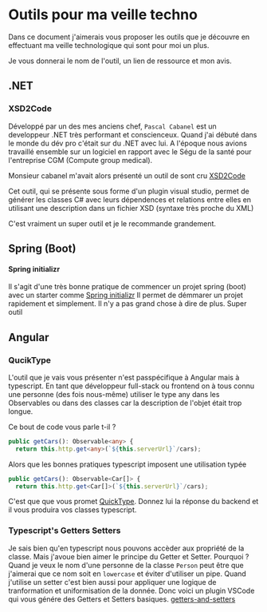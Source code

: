 # Outils pour ma veille techno

Dans ce document j'aimerais vous proposer les outils que je découvre en effectuant ma veille technologique qui sont pour moi un plus.

Je vous donnerai le nom de l'outil, un lien de ressource et mon avis.

## .NET

### XSD2Code

Développé par un des mes anciens chef, `Pascal Cabanel` est un developpeur .NET très performant et conscienceux.
Quand j'ai débuté dans le monde du dév pro c'était sur du .NET avec lui.
A l'époque nous avions travaillé ensemble sur un logiciel en rapport avec le Ségu de la santé pour l'entreprise CGM (Compute group medical).

Monsieur cabanel m'avait alors présenté un outil de sont cru [XSD2Code](https://www.xsd2code.com/)

Cet outil, qui se présente sous forme d'un plugin visual studio, permet de générer les classes C# avec leurs dépendences et relations entre elles en utilisant une description dans un fichier XSD (syntaxe très proche du XML)

C'est vraiment un super outil et je le recommande grandement.

## Spring (Boot)

#### Spring initializr

Il s'agit d'une très bonne pratique de commencer un projet spring (boot) avec un starter comme [Spring initializr](https://start.spring.io/)
Il permet de démmarer un projet rapidement et simplement.
Il n'y a pas grand chose à dire de plus.
Super outil

## Angular

### QucikType

L'outil que je vais vous présenter n'est passpécifique à Angular mais à typescript.
En tant que développeur full-stack ou frontend on à tous connu une personne (des fois nous-même) utiliser le type any dans les Observables ou dans des classes car la description de l'objet était trop longue.

Ce bout de code vous parle t-il ?
```typescript
public getCars(): Observable<any> {
  return this.http.get<any>(`${this.serverUrl}`/cars);
```

Alors que les bonnes pratiques typescript imposent une utilisation typée
```typescript
public getCars(): Observable<Car[]> {
  return this.http.get<Car[]>(`${this.serverUrl}`/cars);
```

C'est que que vous promet [QuickType](https://quicktype.io/). Donnez lui la réponse du backend et il vous produira vos classes typescript.

### Typescript's Getters Setters

Je sais bien qu'en typescript nous pouvons accèder aux propriété de la classe.
Mais j'avoue bien aimer le principe du Getter et Setter. Pourquoi ?
Quand je veux le nom d'une personne de la classe `Person` peut être que j'aimerai que ce nom soit en `lowercase` et éviter d'utiliser un pipe.
Quand j'utilise un setter c'est bien aussi pour appliquer une logique de tranformation et uniformisation de la donnée.
Donc voici un plugin VSCode qui vous génére des Getters et Setters basiques.
[getters-and-setters](https://marketplace.visualstudio.com/items?itemName=Wilson-Godoi.wg-getters-and-setters)

